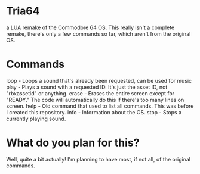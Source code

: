 # Tria64
a LUA remake of the Commodore 64 OS.
This really isn't a complete remake, there's only a few commands so far, which aren't from the original OS. 

# Commands
loop - Loops a sound that's already been requested, can be used for music
play - Plays a sound with a requested ID. It's just the asset ID, not "rbxassetid" or anything.
erase - Erases the entire screen except for "READY." The code will automatically do this if there's too many lines on screen.
help - Old command that used to list all commands. This was before I created this repository.
info - Information about the OS.
stop - Stops a currently playing sound.

# What do you plan for this?
Well, quite a bit actually! I'm planning to have most, if not all, of the original commands.
